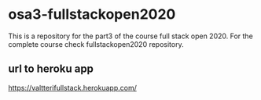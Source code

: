 # osa3-fullstackopen2020


This is a repository for the part3 of the course full stack open 2020. For the complete course check fullstackopen2020 repository.


## url to heroku app

https://valtterifullstack.herokuapp.com/